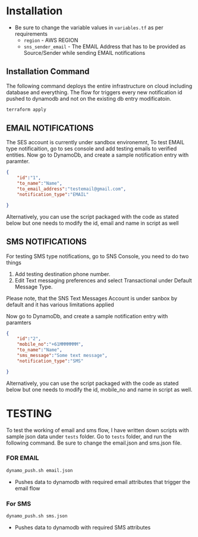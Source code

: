 # Installation
- Be sure to change the variable values in `variables.tf` as per requirements
    - `region` - AWS REGION
    - `sns_sender_email` - The EMAIL Address that has to be provided as Source/Sender while sending EMAIL notifications

## Installation Command
The following command deploys the entire infrastructure on cloud including database and everything. The flow for triggers every new notification id pushed to dynamodb and not on the existing db entry modificatoin.
```bash
terraform apply
```

## EMAIL NOTIFICATIONS

The SES account is currently under sandbox environemnt, To test EMAIL type notificaition, go to ses console and add testing emails to verified entities.
Now go to DynamoDb, and create a sample notification entry with paramter. 
```json
{
    "id":"1",
    "to_name":"Name",
    "to_email_address":"testemail@gmail.com",
    "notification_type":"EMAIL"

}
```
Alternatively, you can use the script packaged with the code as stated below but one needs to modify the id, email and name in script as well
## SMS NOTIFICATIONS

For testing SMS type notifications, go to SNS Console, you need to do two things

1. Add testing destination phone number. 
2. Edit Text messaging preferences and select Transactional under Default Message Type.

Please note, that the SNS Text Messages Account is under sanbox by default and it has various limitations applied

Now go to DynamoDb, and create a sample notification entry with paramters
```json
{
    "id":"2",
    "mobile_no":"+61MMMMMMM",
    "to_name":"Name",
    "sms_message":"Some text message",
    "notification_type":"SMS"

}
```
Alternatively, you can use the script packaged with the code as stated below but one needs to modify the id, mobile_no and name in script as well.

# TESTING
To test the working of email and sms flow, I have written down scripts with sample json data under `tests` folder.
Go to `tests` folder, and run the following command. Be sure to change the email.json and sms.json file.

### FOR EMAIL
```bash
dynamo_push.sh email.json
``` 
- Pushes data to dynamodb with required email attributes that trigger the email flow

### For SMS
```bash
dynamo_push.sh sms.json
```
- Pushes data to dynamodb with required SMS attributes
